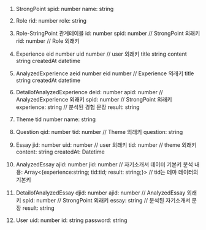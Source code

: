 1. StrongPoint
spid: number
name: string

2. Role
rid: number
role: string

3. Role-StringPoint 관계테이블
id: number
spid: number // StrongPoint 외래키
rid: number // Role 외래키

4. Experience
eid number
uid number // user 외래키
title string
content string
createdAt datetime

5. AnalyzedExperience
aeid number 
eid number // Experience 외래키
title string
createdAt datetime

6. DetailofAnalyzedExperience
deid: number
apid: number // AnalyzedExperience 외래키
spid: number // StrongPoint 외래키
experience: string // 분석된 경험 문장
result: string

7. Theme
tid number
name: string

8. Question
qid: number
tid: number // Theme 외래키
question: string

9. Essay
jid: number
uid: number // user 외래키
tid: number // theme 외래키
content: string
createdAt: Datetime

10. AnalyzedEssay
ajid: number
jid: number // 자기소개서 데이터 기본키
분석 내용: Array<{experience:string; tid:tid; result: string;}> // tid는 테마 데이터의 기본키

11. DetailofAnalyzedEssay
djid: number
ajid: number // AnalyzedEssay 외래키
spid: number // StrongPoint 외래키
essay: string // 분석된 자기소개서 문장
result: string

12. User
uid: number
id: string
password: string